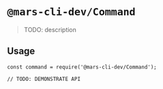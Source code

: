 # `@mars-cli-dev/Command`

> TODO: description

## Usage

```
const command = require('@mars-cli-dev/Command');

// TODO: DEMONSTRATE API
```
